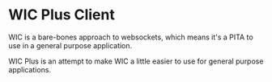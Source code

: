 WIC Plus Client
===============

WIC is a bare-bones approach to websockets, which means it's a PITA to use
in a general purpose application.

WIC Plus is an attempt to make WIC a little easier to use for general purpose
applications.





